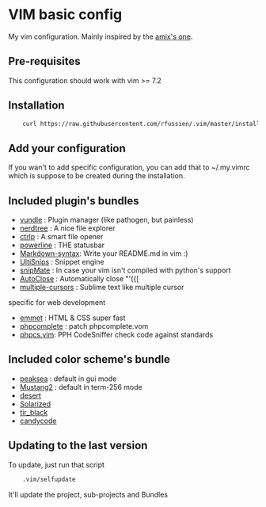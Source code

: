 # VIM basic config

My vim configuration.
Mainly inspired by the [amix's one](https://github.com/amix/vimrc).

## Pre-requisites

This configuration should work with vim >= 7.2

## Installation
```bash
    curl https://raw.githubusercontent.com/rfussien/.vim/master/installer -O && sh installer && rm installer
```

## Add your configuration
If you wan't to add specific configuration, you can add that to ~/.my.vimrc
which is suppose to be created during the installation.


## Included plugin's bundles
 * [vundle](https://github.com/gmarik/Vundle.vim) : Plugin manager (like pathogen, but painless)
 * [nerdtree](https://github.com/scrooloose/nerdtree) : A nice file explorer
 * [ctrlp](https://github.com/kien/ctrlp.vim) : A smart file opener
 * [powerline](https://github.com/Lokaltog/vim-powerline) : THE statusbar
 * [Markdown-syntax](https://github.com/vim-scripts/Markdown-syntax.git): Write your README.md in vim :)
 * [UltiSnips](https://github.com/SirVer/ultisnips) : Snippet engine
 * [snipMate](https://github.com/vim-scripts/snipMate.git) : In case your vim isn't compiled with python's support
 * [AutoClose](https://github.com/vim-scripts/AutoClose.git) : Automatically close "'({[
 * [multiple-cursors](https://github.com/terryma/vim-multiple-cursors) : Sublime text like multiple cursor

specific for web development

 * [emmet](https://github.com/mattn/emmet-vim) : HTML & CSS super fast
 * [phpcomplete](https://github.com/shawncplus/phpcomplete.vim) : patch phpcomplete.vom
 * [phpcs.vim](https://github.com/vim-scripts/phpcodesniffer.vim.git): PPH CodeSniffer check code against standards

## Included color scheme's bundle
 * [peaksea](https://github.com/vim-scripts/peaksea.git) : default in gui mode
 * [Mustang2](https://github.com/vim-scripts/Mustang2.git) : default in term-256 mode
 * [desert](https://github.com/vim-scripts/desert.vim.git)
 * [Solarized](https://github.com/vim-scripts/Solarized.git)
 * [tir_black](https://github.com/vim-scripts/tir_black.git)
 * [candycode](https://github.com/vim-scripts/candycode.vim.git)

## Updating to the last version
To update, just run that script
```bash
	.vim/selfupdate
```

It'll update the project, sub-projects and Bundles

